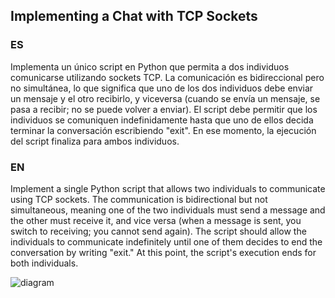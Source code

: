 ## Implementing a Chat with TCP Sockets

### ES

Implementa un único script en Python que permita a dos individuos comunicarse utilizando sockets TCP. La comunicación es bidireccional pero no simultánea, lo que significa que uno de los dos individuos debe enviar un mensaje y el otro recibirlo, y viceversa (cuando se envía un mensaje, se pasa a recibir; no se puede volver a enviar). El script debe permitir que los individuos se comuniquen indefinidamente hasta que uno de ellos decida terminar la conversación escribiendo "exit". En ese momento, la ejecución del script finaliza para ambos individuos.

### EN

Implement a single Python script that allows two individuals to communicate using TCP sockets. The communication is bidirectional but not simultaneous, meaning one of the two individuals must send a message and the other must receive it, and vice versa (when a message is sent, you switch to receiving; you cannot send again). The script should allow the individuals to communicate indefinitely until one of them decides to end the conversation by writing "exit." At this point, the script's execution ends for both individuals.

<!-- img diagram -->
![diagram](instructions.png)
